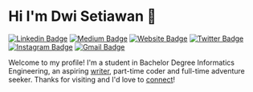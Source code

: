 # Hi I'm Dwi Setiawan 👋
[![Linkedin Badge](https://img.shields.io/badge/-dstwn-blue?style=flat&logo=Linkedin&logoColor=white&link=https://www.linkedin.com/in/dstwn/)](https://www.linkedin.com/in/dstwn/)
[![Medium Badge](https://img.shields.io/badge/-@dstwn-000000?style=flat&labelColor=000000&logo=Medium&link=https://medium.com/@dstwn)](https://medium.com/@dstwn)
[![Website Badge](https://img.shields.io/badge/-dstwn.github.io-47CCCC?style=flat&logo=Google-Chrome&logoColor=white&link=https://dstwn.github.io)](https://dstwn.github.io)
[![Twitter Badge](https://img.shields.io/badge/-@dvistavan-1ca0f1?style=flat&labelColor=1ca0f1&logo=twitter&logoColor=white&link=https://twitter.com/dvistavan)](https://twitter.com/dvistavan)
[![Instagram Badge](https://img.shields.io/badge/-@dvistavan-purple?style=flat&logo=instagram&logoColor=white&link=https://instagram.com/setiawan9_/)](https://instagram.com/setiawan9_)
[![Gmail Badge](https://img.shields.io/badge/-setiawan9_-c14438?style=flat&logo=Gmail&logoColor=white&link=mailto:dwisetiawan.2018@icloud.com)](mailto:dwisetiawan.2018@icloud.com)

Welcome to my profile! I'm a student in Bachelor Degree Informatics Engineering, an aspiring [writer](https://medium.com/@dstwn), part-time coder and full-time adventure seeker. Thanks for visiting and I'd love to [connect](https://www.linkedin.com/in/dstwn/)!

